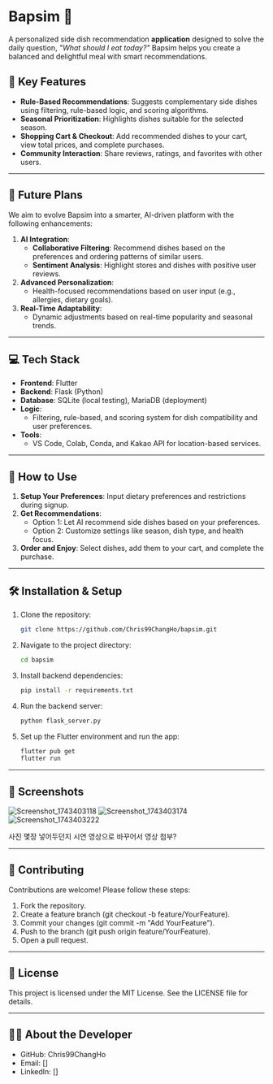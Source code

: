 # Bapsim 📱  
A personalized side dish recommendation **application** designed to solve the daily question, *"What should I eat today?"* Bapsim helps you create a balanced and delightful meal with smart recommendations.

## 🌟 Key Features
- **Rule-Based Recommendations**: Suggests complementary side dishes using filtering, rule-based logic, and scoring algorithms.
- **Seasonal Prioritization**: Highlights dishes suitable for the selected season.
- **Shopping Cart & Checkout**: Add recommended dishes to your cart, view total prices, and complete purchases.
- **Community Interaction**: Share reviews, ratings, and favorites with other users.

---

## 🚀 Future Plans
We aim to evolve Bapsim into a smarter, AI-driven platform with the following enhancements:
1. **AI Integration**:
   - **Collaborative Filtering**: Recommend dishes based on the preferences and ordering patterns of similar users.
   - **Sentiment Analysis**: Highlight stores and dishes with positive user reviews.
2. **Advanced Personalization**:
   - Health-focused recommendations based on user input (e.g., allergies, dietary goals).
3. **Real-Time Adaptability**:
   - Dynamic adjustments based on real-time popularity and seasonal trends.

---

## 💻 Tech Stack
- **Frontend**: Flutter  
- **Backend**: Flask (Python)  
- **Database**: SQLite (local testing), MariaDB (deployment)  
- **Logic**:
  - Filtering, rule-based, and scoring system for dish compatibility and user preferences.
- **Tools**:
  - VS Code, Colab, Conda, and Kakao API for location-based services.

---

## 📖 How to Use
1. **Setup Your Preferences**: Input dietary preferences and restrictions during signup.
2. **Get Recommendations**:
   - Option 1: Let AI recommend side dishes based on your preferences.
   - Option 2: Customize settings like season, dish type, and health focus.
3. **Order and Enjoy**: Select dishes, add them to your cart, and complete the purchase.

---

## 🛠 Installation & Setup
1. Clone the repository:
   ```bash
   git clone https://github.com/Chris99ChangHo/bapsim.git
2. Navigate to the project directory:
   ```bash
   cd bapsim
3. Install backend dependencies:
   ```bash
   pip install -r requirements.txt
4. Run the backend server:
   ```bash
   python flask_server.py
5. Set up the Flutter environment and run the app:
   ```bash
   flutter pub get
   flutter run

---

## 📸 Screenshots
![Screenshot_1743403118](https://github.com/user-attachments/assets/af8d3334-0b8a-4208-82d0-7d484a2c3048)
![Screenshot_1743403174](https://github.com/user-attachments/assets/69f5282b-20a4-4d82-83a3-24230b7ddd22)
![Screenshot_1743403222](https://github.com/user-attachments/assets/654ae778-0b0d-43df-a42f-1ecdeeb8aaf1)

사진 몇장 넣어두던지 시연 영상으로 바꾸어서 영상 첨부?

---

## 🤝 Contributing
Contributions are welcome! Please follow these steps:
1. Fork the repository.
2. Create a feature branch (git checkout -b feature/YourFeature).
3. Commit your changes (git commit -m "Add YourFeature").
4. Push to the branch (git push origin feature/YourFeature).
5. Open a pull request.

---

## 📜 License
This project is licensed under the MIT License. See the LICENSE file for details.

---

## 👨‍💻 About the Developer
- GitHub: Chris99ChangHo
- Email: []
- LinkedIn: []
